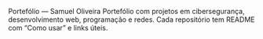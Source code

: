 Portefólio — Samuel Oliveira
Portefólio com projetos em cibersegurança, desenvolvimento web, programação e redes. Cada repositório tem README com “Como usar” e links úteis.

